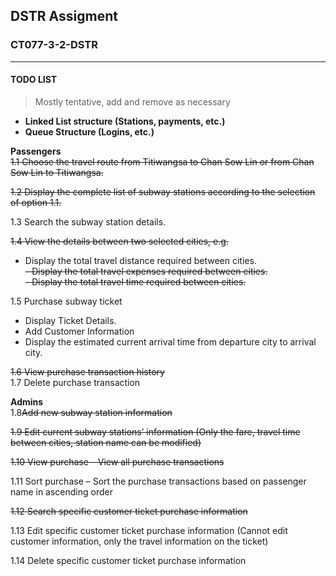## DSTR Assigment
### CT077-3-2-DSTR
------------------------
#### TODO LIST
> Mostly tentative, add and remove as necessary

- **Linked List structure (Stations, payments, etc.)**
- **Queue Structure (Logins, etc.)**

**Passengers**  
~~1.1 Choose the travel route from Titiwangsa to Chan Sow Lin or from Chan Sow Lin to Titiwangsa.~~  

~~1.2 Display the complete list of subway stations according to the selection of option 1.1.~~  

1.3 Search the subway station details.  

~~1.4 View the details between two selected cities, e.g.~~  

- Display the total travel distance required between cities.  
~~- Display the total travel expenses required between cities.~~  
~~- Display the total travel time required between cities.~~  

1.5 Purchase subway ticket  
- Display Ticket Details.  
- Add Customer Information  
- Display the estimated current arrival time from departure city to arrival city.    

~~1.6 View purchase transaction history~~  
1.7 Delete purchase transaction  

**Admins**  
1.8~~Add new subway station information~~  

~~1.9 Edit current subway stations’ information (Only the fare, travel time between cities, station name can be modified)~~  

~~1.10 View purchase – View all purchase transactions~~  

1.11 Sort purchase – Sort the purchase transactions based on passenger name in ascending order  

~~1.12 Search specific customer ticket purchase information~~  

1.13 Edit specific customer ticket purchase information (Cannot edit customer information, only the travel information on the ticket)  

1.14 Delete specific customer ticket purchase information  